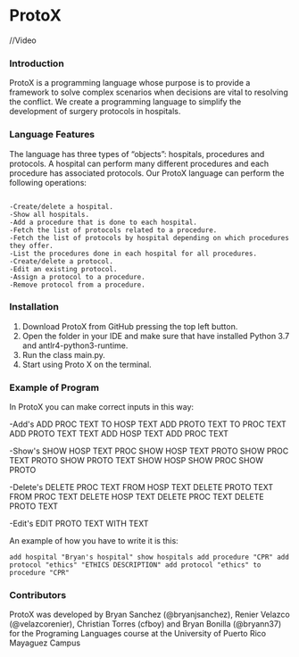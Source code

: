 # ProtoX

//Video

### Introduction

ProtoX is a programming language whose purpose is to provide a framework to solve complex scenarios when decisions are vital to resolving the conflict. We create a programming language to simplify the development of surgery protocols in hospitals.

### Language Features

The language has three types of “objects”: hospitals, procedures and protocols. A hospital can perform many different procedures and each procedure has associated protocols. Our ProtoX language can perform the following operations:


```language

-Create/delete a hospital.
-Show all hospitals.
-Add a procedure that is done to each hospital.
-Fetch the list of protocols related to a procedure.
-Fetch the list of protocols by hospital depending on which procedures they offer.
-List the procedures done in each hospital for all procedures.
-Create/delete a protocol.
-Edit an existing protocol.
-Assign a protocol to a procedure.
-Remove protocol from a procedure.

```
### Installation

1. Download ProtoX from GitHub pressing the top left button.
2. Open the folder in your IDE and make sure that have installed Python 3.7 and antlr4-python3-runtime.
3. Run the class main.py.
4. Start using Proto X on the terminal.

### Example of Program

In ProtoX you can make correct inputs in this way:

 -Add's
ADD PROC TEXT TO HOSP TEXT
ADD PROTO TEXT TO PROC TEXT
ADD PROTO TEXT TEXT
ADD HOSP TEXT
ADD PROC TEXT

-Show's
SHOW HOSP TEXT PROC
SHOW HOSP TEXT PROTO
SHOW PROC TEXT PROTO
SHOW PROTO TEXT
SHOW HOSP
SHOW PROC
SHOW PROTO

-Delete's
DELETE PROC TEXT FROM HOSP TEXT
DELETE PROTO TEXT FROM PROC TEXT
DELETE HOSP TEXT
DELETE PROC TEXT
DELETE PROTO TEXT

-Edit's
EDIT PROTO TEXT WITH TEXT

An example of how you have to write it is this:

`
add hospital "Bryan's hospital"
show hospitals
add procedure "CPR"
add protocol "ethics" "ETHICS DESCRIPTION"
add protocol "ethics" to procedure "CPR"
`

### Contributors

ProtoX was developed by Bryan Sanchez (@bryanjsanchez), Renier Velazco (@velazcorenier), Christian Torres (cfboy) and Bryan Bonilla (@bryann37) for the Programing Languages course at the University of Puerto Rico Mayaguez Campus
